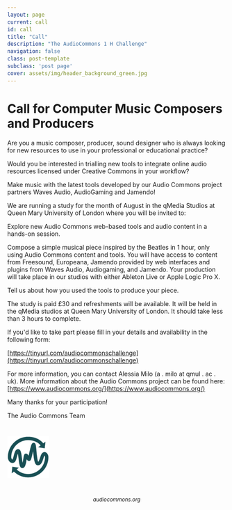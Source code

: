 ```yaml
---
layout: page
current: call
id: call
title: "Call"
description: "The AudioCommons 1 H Challenge"
navigation: false
class: post-template
subclass: 'post page'
cover: assets/img/header_background_green.jpg
---
```



# Call for Computer Music Composers and Producers


Are you a music composer, producer, sound designer who is always looking for new resources to use in your professional or educational practice?


Would you be interested in trialling new tools to integrate online audio resources licensed under Creative Commons in your workflow?


Make music with the latest tools developed by our Audio Commons project partners Waves Audio, AudioGaming and Jamendo!


We are running a study for the month of August in the qMedia Studios at Queen Mary University of London where you will be invited to:


Explore new Audio Commons web-based tools and audio content in a hands-on session.

Compose a simple musical piece inspired by the Beatles in 1 hour, only using Audio Commons content and tools. You will have access to content from Freesound, Europeana, Jamendo provided by web interfaces and plugins from Waves Audio, Audiogaming, and Jamendo. Your production will take place in our studios with either Ableton Live or Apple Logic Pro X.

Tell us about how you used the tools to produce your piece.


The study is paid £30 and refreshments will be available. It will be held in the qMedia studios at Queen Mary University of London. It should take less than 3 hours to complete.


If you'd like to take part please fill in your details and availability in the following form:

[https://tinyurl.com/audiocommonschallenge](https://tinyurl.com/audiocommonschallenge)


For more information, you can contact Alessia Milo (a . milo at qmul . ac . uk).
More information about the Audio Commons project can be found here: [https://www.audiocommons.org/](https://www.audiocommons.org/)


Many thanks for your participation!


The Audio Commons Team


<a href="/" target="blank"><img style="margin:auto;margin-bottom:25px;margin-top:25px;max-width:700px;" class="img-responsive" src="/favicon-96x96.png" alt="AudioCommons logo.">
</a>
<p style="text-align:center; padding-top:0; font-size:85%"><em>audiocommons.org</em></p>





